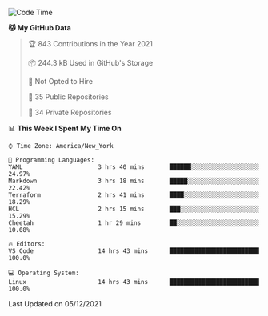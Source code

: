 <!--START_SECTION:waka-->
![Code Time](http://img.shields.io/badge/Code%20Time-24%20hrs%207%20mins-blue)

**🐱 My GitHub Data** 

> 🏆 843 Contributions in the Year 2021
 > 
> 📦 244.3 kB Used in GitHub's Storage 
 > 
> 🚫 Not Opted to Hire
 > 
> 📜 35 Public Repositories 
 > 
> 🔑 34 Private Repositories  
 > 
📊 **This Week I Spent My Time On** 

```text
⌚︎ Time Zone: America/New_York

💬 Programming Languages: 
YAML                     3 hrs 40 mins       ██████░░░░░░░░░░░░░░░░░░░   24.97% 
Markdown                 3 hrs 18 mins       █████░░░░░░░░░░░░░░░░░░░░   22.42% 
Terraform                2 hrs 41 mins       ████░░░░░░░░░░░░░░░░░░░░░   18.29% 
HCL                      2 hrs 15 mins       ███░░░░░░░░░░░░░░░░░░░░░░   15.29% 
Cheetah                  1 hr 29 mins        ██░░░░░░░░░░░░░░░░░░░░░░░   10.08%

🔥 Editors: 
VS Code                  14 hrs 43 mins      █████████████████████████   100.0%

💻 Operating System: 
Linux                    14 hrs 43 mins      █████████████████████████   100.0%

```


 Last Updated on 05/12/2021
<!--END_SECTION:waka-->